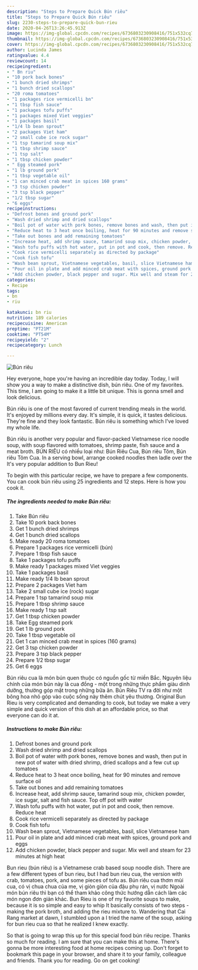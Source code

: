 ```yaml
---
description: "Steps to Prepare Quick Bún riêu"
title: "Steps to Prepare Quick Bún riêu"
slug: 2230-steps-to-prepare-quick-bun-rieu
date: 2020-04-26T13:26:45.913Z
image: https://img-global.cpcdn.com/recipes/6736803230908416/751x532cq70/bun-rieu-recipe-main-photo.jpg
thumbnail: https://img-global.cpcdn.com/recipes/6736803230908416/751x532cq70/bun-rieu-recipe-main-photo.jpg
cover: https://img-global.cpcdn.com/recipes/6736803230908416/751x532cq70/bun-rieu-recipe-main-photo.jpg
author: Lucinda James
ratingvalue: 4.4
reviewcount: 14
recipeingredient:
- " Bn riu"
- "10 pork back bones"
- "1 bunch dried shrimps"
- "1 bunch dried scallops"
- "20 roma tomatoes"
- "1 packages rice vermicelli bn"
- "1 tbsp fish sauce"
- "1 packages tofu puffs"
- "1 packages mixed Viet veggies"
- "1 packages basil"
- "1/4 lb bean sprout"
- "2 packages Viet ham"
- "2 small cube ice rock sugar"
- "1 tsp tamarind soup mix"
- "1 tbsp shrimp sauce"
- "1 tsp salt"
- "1 tbsp chicken powder"
- " Egg steamed pork"
- "1 lb ground pork"
- "1 tbsp vegetable oil"
- "1 can minced crab meat in spices 160 grams"
- "3 tsp chicken powder"
- "3 tsp black pepper"
- "1/2 tbsp sugar"
- "6 eggs"
recipeinstructions:
- "Defrost bones and ground pork"
- "Wash dried shrimp and dried scallops"
- "Boil pot of water with pork bones, remove bones and wash, then put in new pot of water with dried shrimp, dried scallops and a few cut up tomatoes"
- "Reduce heat to 3 heat once boiling, heat for 90 minutes and remove surface oil"
- "Take out bones and add remaining tomatoes"
- "Increase heat, add shrimp sauce, tamarind soup mix, chicken powder, ice sugar, salt and fish sauce. Top off pot with water"
- "Wash tofu puffs with hot water, put in pot and cook, then remove. Reduce heat"
- "Cook rice vermicelli separately as directed by package"
- "Cook fish tofu"
- "Wash bean sprout, Vietnamese vegetables, basil, slice Vietnamese ham"
- "Pour oil in plate and add minced crab meat with spices, ground pork and eggs"
- "Add chicken powder, black pepper and sugar. Mix well and steam for 23 minutes at high heat"
categories:
- Recipe
tags:
- bn
- riu

katakunci: bn riu 
nutrition: 189 calories
recipecuisine: American
preptime: "PT21M"
cooktime: "PT54M"
recipeyield: "2"
recipecategory: Lunch

---
```



![Bún riêu](https://img-global.cpcdn.com/recipes/6736803230908416/751x532cq70/bun-rieu-recipe-main-photo.jpg)

Hey everyone, hope you're having an incredible day today. Today, I will show you a way to make a distinctive dish, bún riêu. One of my favorites. This time, I am going to make it a little bit unique. This is gonna smell and look delicious.

Bún riêu is one of the most favored of current trending meals in the world. It's enjoyed by millions every day. It's simple, it is quick, it tastes delicious. They're fine and they look fantastic. Bún riêu is something which I've loved my whole life.

Bún riêu is another very popular and flavor-packed Vietnamese rice noodle soup, with soup flavored with tomatoes, shrimp paste, fish sauce and a meat broth. BÚN RIÊU có nhiều loại như: Bún Riêu Cua, Bún riêu Tôm, Bún riêu Tôm Cua. In a serving bowl, arrange cooked noodles then ladle over the It&#39;s very popular addition to Bun Rieu!


To begin with this particular recipe, we have to prepare a few components. You can cook bún riêu using 25 ingredients and 12 steps. Here is how you cook it.

<!--inarticleads1-->

##### The ingredients needed to make Bún riêu:

1. Take  Bún riêu
1. Take 10 pork back bones
1. Get 1 bunch dried shrimps
1. Get 1 bunch dried scallops
1. Make ready 20 roma tomatoes
1. Prepare 1 packages rice vermicelli (bún)
1. Prepare 1 tbsp fish sauce
1. Take 1 packages tofu puffs
1. Make ready 1 packages mixed Viet veggies
1. Take 1 packages basil
1. Make ready 1/4 lb bean sprout
1. Prepare 2 packages Viet ham
1. Take 2 small cube ice (rock) sugar
1. Prepare 1 tsp tamarind soup mix
1. Prepare 1 tbsp shrimp sauce
1. Make ready 1 tsp salt
1. Get 1 tbsp chicken powder
1. Take  Egg steamed pork
1. Get 1 lb ground pork
1. Take 1 tbsp vegetable oil
1. Get 1 can minced crab meat in spices (160 grams)
1. Get 3 tsp chicken powder
1. Prepare 3 tsp black pepper
1. Prepare 1/2 tbsp sugar
1. Get 6 eggs


Bún riêu cua là món bún quen thuộc có nguồn gốc từ miền Bắc. Nguyên liệu chính của món bún này là cua đồng - một trong những thực phẩm giàu dinh dưỡng, thường góp mặt trong những bữa ăn. Bún Riêu TV ra đời như một bông hoa nhỏ góp vào cuộc sống này thêm chút yêu thương. Original Bun Rieu is very complicated and demanding to cook, but today we make a very simple and quick version of this dish at an affordable price, so that everyone can do it at. 

<!--inarticleads2-->

##### Instructions to make Bún riêu:

1. Defrost bones and ground pork
1. Wash dried shrimp and dried scallops
1. Boil pot of water with pork bones, remove bones and wash, then put in new pot of water with dried shrimp, dried scallops and a few cut up tomatoes
1. Reduce heat to 3 heat once boiling, heat for 90 minutes and remove surface oil
1. Take out bones and add remaining tomatoes
1. Increase heat, add shrimp sauce, tamarind soup mix, chicken powder, ice sugar, salt and fish sauce. Top off pot with water
1. Wash tofu puffs with hot water, put in pot and cook, then remove. Reduce heat
1. Cook rice vermicelli separately as directed by package
1. Cook fish tofu
1. Wash bean sprout, Vietnamese vegetables, basil, slice Vietnamese ham
1. Pour oil in plate and add minced crab meat with spices, ground pork and eggs
1. Add chicken powder, black pepper and sugar. Mix well and steam for 23 minutes at high heat


Bun rieu (bún riêu) is a Vietnamese crab based soup noodle dish. There are a few different types of bun rieu, but I had bun rieu cua, the version with crab, tomatoes, pork, and some pieces of tofu as. Bún riêu cua thơm mùi cua, có vị chua chua của me, vị giòn giòn của đậu phụ rán, vị nước Ngoài món bún riêu thì bạn có thể tham khảo công thức hướng dẫn cách làm các món ngon đơn giản khác. Bun Rieu is one of my favorite soups to make, because it is so simple and easy to whip It basically consists of two steps - making the pork broth, and adding the rieu mixture to. Wandering that Cai Rang market at dawn, I stumbled upon a I tried the name of the soup, asking for bun rieu cua so that he realized I knew exactly. 

So that is going to wrap this up for this special food bún riêu recipe. Thanks so much for reading. I am sure that you can make this at home. There's gonna be more interesting food at home recipes coming up. Don't forget to bookmark this page in your browser, and share it to your family, colleague and friends. Thank you for reading. Go on get cooking!
